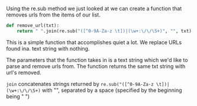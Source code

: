 <!--title={Creating a remove_url function}-->

Using the re.sub method we just looked at we can create a function that removes urls from the items of our list.

```python
def remove_url(txt):
    return " ".join(re.sub("([^0-9A-Za-z \t])|(\w+:\/\/\S+)", "", txt).split())
```

This is a simple function that accomplishes quiet a lot. We replace URLs found ina. text string with nothing.

The parameters that the function takes in is a text string which we'd like to parse and remove urls from. The function returns the same txt string with url's removed.

`join` concatenates strings returned by `re.sub("([^0-9A-Za-z \t])|(\w+:\/\/\S+)` with "", separated by a space (specified by the beginning being " ")
